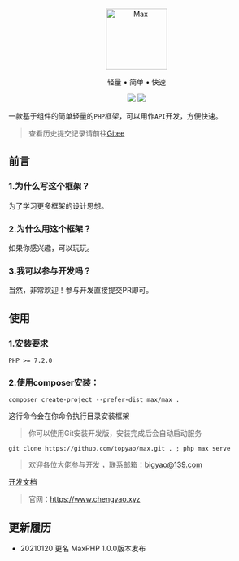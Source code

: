 <br>

<p align="center">
<img src="https://raw.githubusercontent.com/topyao/max/master/public/favicon.ico" width="120" alt="Max">
</p>

<p align="center">轻量 • 简单 • 快速</p>

<p align="center">
<img src="https://img.shields.io/badge/php-%3E%3D7.2.0-brightgreen">
<img src="https://img.shields.io/badge/license-apache%202-blue">
</p>

一款基于组件的简单轻量的`PHP`框架，可以用作`API`开发，方便快速。

>查看历史提交记录请前往<a href="https://gitee.com/cheng-yao/max">Gitee</a>

## 前言


### 1.为什么写这个框架？

为了学习更多框架的设计思想。

### 2.为什么用这个框架？

如果你感兴趣，可以玩玩。

### 3.我可以参与开发吗？

当然，非常欢迎！参与开发直接提交PR即可。

## 使用

### 1.安装要求

```
PHP >= 7.2.0
```

### 2.使用composer安装：

```shell
composer create-project --prefer-dist max/max .
```

这行命令会在你命令执行目录安装框架

> 你可以使用Git安装开发版，安装完成后会自动启动服务

```
git clone https://github.com/topyao/max.git . ; php max serve
```

> 欢迎各位大佬参与开发 ，联系邮箱：bigyao@139.com

<a href="https://www.kancloud.cn/cheng-yao/yaophp/2161148">开发文档</a>

> 官网：https://www.chengyao.xyz

## 更新履历

* 20210120 更名 MaxPHP 1.0.0版本发布
